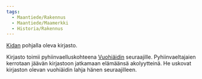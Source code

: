 ```yaml
---
tags:
  - Maantiede/Rakennus
  - Maantiede/Maamerkki
  - Historia/Rakennus
---
```

[Kidan](Kita.md) pohjalla oleva kirjasto.

Kirjasto toimii pyhiinvaelluskohteena [Vuohiäidin](Vuohiäiti.md) seuraajille. Pyhiinvaeltajaien kerrotaan jäävän kirjastoon jatkamaan elämäänsä akolyytteinä. He uskovat kirjaston olevan vuohiäidin lahja hänen seuraajilleen.

